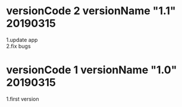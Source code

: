 # versionCode 2 versionName "1.1" 20190315
1.update app  
2.fix bugs
# versionCode 1 versionName "1.0" 20190315
1.first version
